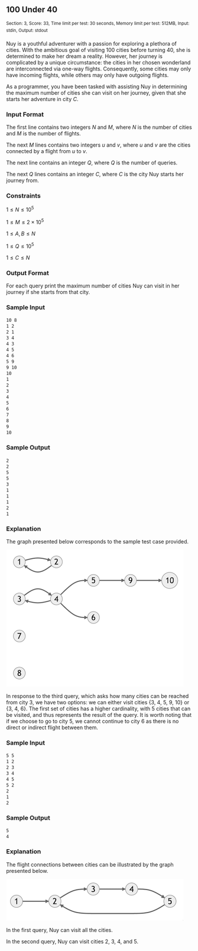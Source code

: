 ## 100 Under 40
<sup>Section: 3, Score: 33, Time limit per test: 30 seconds, Memory limit per test: 512MB, Input: stdin, Output: stdout</sup>

Nuy is a youthful adventurer with a passion for exploring a plethora of cities. With the ambitious goal of visiting 100 cities before turning 40, she is determined to make her dream a reality. However, her journey is complicated by a unique circumstance: the cities in her chosen wonderland are interconnected via one-way flights. Consequently, some cities may only have incoming flights, while others may only have outgoing flights. 

As a programmer, you have been tasked with assisting Nuy in determining the maximum number of cities she can visit on her journey, given that she starts her adventure in city $C$. 

### Input Format

The first line contains two integers $N$ and $M$, where $N$ is the number of cities and $M$ is the number of flights. 

The next $M$ lines contains two integers $u$ and $v$, where $u$ and $v$ are the cities connected by a flight from $u$ to $v$. 

The next line contains an integer $Q$, where $Q$ is the number of queries. 

The next $Q$ lines contains an integer $C$, where $C$ is the city Nuy starts her journey from. 

### Constraints

$1 \le N \le 10^5$

$1 \le M \le 2 \times 10^5$

$1 \le A, B \le N$

$1 \le Q \le 10^5$

$1 \le C \le N$

### Output Format

For each query print the maximum number of cities Nuy can visit in her journey if she starts from that city. 

### Sample Input

```
10 8
1 2
2 1
3 4
4 3
4 5
4 6
5 9
9 10
10
1
2
3
4
5
6
7
8
9
10
```

### Sample Output
```
2
2
5
5
3
1
1
1
2
1
```
### Explanation
The graph presented below corresponds to the sample test case provided.

![Sample Test Case 1](assets/100_under_40_1.png)

In response to the third query, which asks how many cities can be reached from city 3, we have two options: we can either visit cities {3, 4, 5, 9, 10} or {3, 4, 6}. The first set of cities has a higher cardinality, with 5 cities that can be visited, and thus represents the result of the query. It is worth noting that if we choose to go to city 5, we cannot continue to city 6 as there is no direct or indirect flight between them. 
### Sample Input
```
5 5
1 2
2 3
3 4
4 5
5 2
2
1
2
```
### Sample Output
```
5
4
```
### Explanation
The flight connections between cities can be illustrated by the graph presented below. 

![Sample Test Case 2](assets/100_under_40_2.png)

In the first query, Nuy can visit all the cities. 

In the second query, Nuy can visit cities 2, 3, 4, and 5. 

